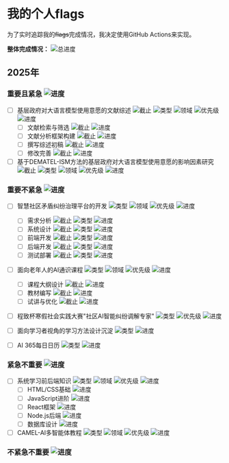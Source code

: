 # 我的个人flags

为了实时追踪我的~~flags~~完成情况，我决定使用GitHub Actions来实现。

**整体完成情况：** ![总进度](https://img.shields.io/badge/%E6%80%BB%E8%BF%9B%E5%BA%A6-3%25-red)

## 2025年

### 重要且紧急 ![进度](https://img.shields.io/badge/%E8%BF%9B%E5%BA%A6-0%25-red)

- [ ] 基层政府对大语言模型使用意愿的文献综述 ![截止](https://img.shields.io/badge/截止-2024--06--30-blue) ![类型](https://img.shields.io/badge/类型-论文-brightgreen) ![领域](https://img.shields.io/badge/领域-研究-yellow) ![优先级](https://img.shields.io/badge/优先级-高-red) ![进度](https://img.shields.io/badge/进度-0%25-red)
  - [ ] 文献检索与筛选 ![截止](https://img.shields.io/badge/截止-2024--04--30-blue) ![进度](https://img.shields.io/badge/进度-0%25-red)
  - [ ] 文献分析框架构建 ![截止](https://img.shields.io/badge/截止-2024--05--15-blue) ![进度](https://img.shields.io/badge/进度-0%25-red)
  - [ ] 撰写综述初稿 ![截止](https://img.shields.io/badge/截止-2024--06--15-blue) ![进度](https://img.shields.io/badge/进度-0%25-red)
  - [ ] 修改完善 ![截止](https://img.shields.io/badge/截止-2024--06--30-blue) ![进度](https://img.shields.io/badge/进度-0%25-red)

- [ ] 基于DEMATEL-ISM方法的基层政府对大语言模型使用意愿的影响因素研究 ![截止](https://img.shields.io/badge/截止-2024--12--31-blue) ![类型](https://img.shields.io/badge/类型-论文-brightgreen) ![领域](https://img.shields.io/badge/领域-研究-yellow) ![优先级](https://img.shields.io/badge/优先级-高-red) ![进度](https://img.shields.io/badge/进度-0%25-red)

### 重要不紧急 ![进度](https://img.shields.io/badge/%E8%BF%9B%E5%BA%A6-7%25-red)

- [ ] 智慧社区矛盾纠纷治理平台的开发 ![类型](https://img.shields.io/badge/类型-项目-brightgreen) ![领域](https://img.shields.io/badge/领域-编程-yellow) ![优先级](https://img.shields.io/badge/优先级-中-yellow) ![进度](https://img.shields.io/badge/进度-0%25-red)
  - [ ] 需求分析 ![截止](https://img.shields.io/badge/截止-2024--05--30-blue) ![类型](https://img.shields.io/badge/类型-文档-lightgrey) ![进度](https://img.shields.io/badge/进度-0%25-red)
  - [ ] 系统设计 ![截止](https://img.shields.io/badge/截止-2024--06--30-blue) ![类型](https://img.shields.io/badge/类型-架构-lightgrey) ![进度](https://img.shields.io/badge/进度-0%25-red)
  - [ ] 前端开发 ![截止](https://img.shields.io/badge/截止-2024--08--30-blue) ![类型](https://img.shields.io/badge/类型-前端-lightgrey) ![进度](https://img.shields.io/badge/进度-0%25-red)
  - [ ] 后端开发 ![截止](https://img.shields.io/badge/截止-2024--08--30-blue) ![类型](https://img.shields.io/badge/类型-后端-lightgrey) ![进度](https://img.shields.io/badge/进度-0%25-red)
  - [ ] 测试部署 ![截止](https://img.shields.io/badge/截止-2024--09--30-blue) ![类型](https://img.shields.io/badge/类型-运维-lightgrey) ![进度](https://img.shields.io/badge/进度-0%25-red)

- [ ] 面向老年人的AI通识课程 ![类型](https://img.shields.io/badge/类型-教育-brightgreen) ![领域](https://img.shields.io/badge/领域-AI-yellow) ![优先级](https://img.shields.io/badge/优先级-中-yellow) ![进度](https://img.shields.io/badge/进度-0%25-red)
  - [ ] 课程大纲设计 ![截止](https://img.shields.io/badge/截止-2024--07--30-blue) ![进度](https://img.shields.io/badge/进度-0%25-red)
  - [ ] 教材编写 ![截止](https://img.shields.io/badge/截止-2024--09--30-blue) ![进度](https://img.shields.io/badge/进度-0%25-red)
  - [ ] 试讲与优化 ![截止](https://img.shields.io/badge/截止-2024--10--30-blue) ![进度](https://img.shields.io/badge/进度-0%25-red)

- [ ] 程致杯寒假社会实践大赛"社区AI智能纠纷调解专家" ![类型](https://img.shields.io/badge/类型-比赛-brightgreen) ![优先级](https://img.shields.io/badge/优先级-中-yellow) ![进度](https://img.shields.io/badge/进度-0%25-green)

- [ ] 面向学习者视角的学习方法设计沉淀 ![类型](https://img.shields.io/badge/类型-方法论-brightgreen) ![进度](https://img.shields.io/badge/进度-0%25-red)

- [ ] AI 365每日日历 ![类型](https://img.shields.io/badge/类型-创意项目-brightgreen) ![进度](https://img.shields.io/badge/进度-0%25-red)

### 紧急不重要 ![进度](https://img.shields.io/badge/%E8%BF%9B%E5%BA%A6-0%25-red)

- [ ] 系统学习前后端知识 ![类型](https://img.shields.io/badge/类型-学习-brightgreen) ![领域](https://img.shields.io/badge/领域-编程-yellow) ![优先级](https://img.shields.io/badge/优先级-中-yellow) ![进度](https://img.shields.io/badge/进度-0%25-red)
  - [ ] HTML/CSS基础 ![进度](https://img.shields.io/badge/进度-0%25-red)
  - [ ] JavaScript进阶 ![进度](https://img.shields.io/badge/进度-0%25-red)
  - [ ] React框架 ![进度](https://img.shields.io/badge/进度-0%25-red)
  - [ ] Node.js后端 ![进度](https://img.shields.io/badge/进度-0%25-red)
  - [ ] 数据库设计 ![进度](https://img.shields.io/badge/进度-0%25-red)

- [ ] CAMEL-AI多智能体教程 ![类型](https://img.shields.io/badge/类型-AI-brightgreen) ![领域](https://img.shields.io/badge/领域-学习-yellow) ![优先级](https://img.shields.io/badge/优先级-中-yellow) ![进度](https://img.shields.io/badge/进度-0%25-red)

### 不紧急不重要 ![进度](https://img.shields.io/badge/进度-无任务-inactive)